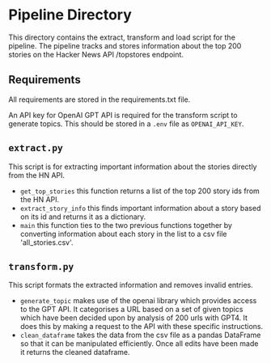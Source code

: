 # Pipeline Directory

This directory contains the extract, transform and load script for the pipeline.
The pipeline tracks and stores information about the top 200 stories on the Hacker News API /topstores endpoint.

## Requirements

All requirements are stored in the requirements.txt file.

An API key for OpenAI GPT API is required for the transform script to generate topics.
This should be stored in a `.env` file as `OPENAI_API_KEY`.

## `extract.py`

This script is for extracting important information about the stories directly from the HN API.

- `get_top_stories` this function returns a list of the top 200 story ids from the HN API.
- `extract_story_info` this finds important information about a story based on its id and returns it as a dictionary.
- `main` this function ties to the two previous functions together by converting information about each story in the list to a csv file 'all_stories.csv'.

## `transform.py`

This script formats the extracted information and removes invalid entries.

- `generate_topic` makes use of the openai library which provides access to the GPT API. It categorises a URL based on a set of given topics which have been decided upon by analysis of 200 urls with GPT4. It does this by making a request to the API with these specific instructions.
- `clean_dataframe` takes the data from the csv file as a pandas DataFrame so that it can be manipulated efficiently. Once all edits have been made it returns the cleaned dataframe.
